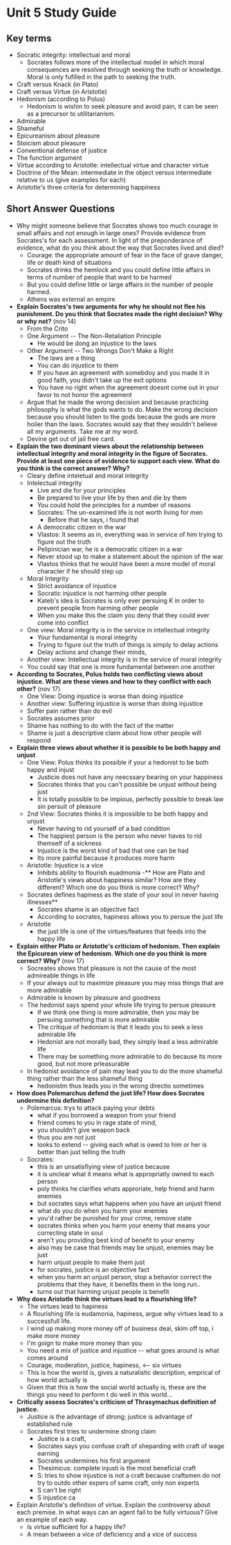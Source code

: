 Unit 5 Study Guide
==================
 
Key terms
---------
- Socratic integrity: intellectual and moral 
    * Socrates follows more of the intellectual model in which moral consequences are resolved through seeking the truth or knowledge. Moral is only fufilled in the path to seeking the truth.
- Craft versus Knack (in Plato) 
- Craft versus Virtue (in Aristotle) 
- Hedonism (according to Polus) 
    * Hedonism is wishin to seek pleasure and avoid pain, it can be seen as a precursor to utilitarianism.
- Admirable 
- Shameful 
- Epicureanism about pleasure  
- Stoicism about pleasure 
- Conventional defense of justice 
- The function argument 
- Virtue according to Aristotle: intellectual virtue and character virtue 
- Doctrine of the Mean: intermediate in the object versus intermediate relative to us (give examples for each) 
- Aristotle's three criteria for determining happiness 
 
 
Short Answer Questions
----------------------
- Why might someone believe that Socrates shows too much courage in small affairs and not enough in large ones? Provide evidence from Socrates's for each assessment. In light of the preponderance of evidence, what do you think about the way that Socrates lived and died? 
    * Courage: the appropriate amount of fear in the face of grave danger, life or death kind of situations
    * Socrates drinks the hemlock and you could define little affairs in terms of number of people that want to be harmed
    * But you could define little or large affairs in the number of people harmed.
    * Athens was external an empire
- **Explain Socrates's two arguments for why he should not flee his punishment. Do you think that Socrates made the right decision? Why or why not?**  (nov 14)
    * From the Crito
    * One Argument -- The Non-Retaliation Principle
        - He would be dong an injustice to the laws
    * Other Argument -- Two Wrongs Don't Make a Right
        - The laws are a thing
        - You can do injustice to them
        - If you have an agreement with somebdoy and you made it in good faith, you didn't take up the exit options
        - You have no right when the agreement doesnt come out in your favor to not honor the agreement
    * Argue that he made the wrong decision and because practicing philosophy is what the gods wants to do. Make the wrong decision because you should listen to the gods because the gods are more holier than the laws. Socrates would say that they wouldn't believe all my arguments. Take me at my word.
    * Devine get out of jail free card.
- **Explain the two dominant views about the relationship between intellectual integrity and moral integrity in the figure of Socrates. Provide at least one piece of evidence to support each view. What do you think is the correct answer? Why?**
    * Cleary define inteletual and moral integrity
    * Intelectual integrity
        - Live and die for your principles
        - Be prepared to live your life by then and die by them
        - You could hold the principles for a number of reasons
        - Socrates: The un-examined life is not worth living for men
            * Before that he says, i found that 
        - A democratic citizen in the war
        - Vlastos: It seems as in, everything was in service of him trying to figure out the truth
        - Pelipinician war, he is a democratic citizen in a war
        - Never stood up to make a statement about the opinion of the war
        - Vlastos thinks that he would have been a more model of moral character if he should step up
    * Moral Integrity
        - Strict avoidance of injustice
        - Socratic injustice is not harming other people
        - Kateb's idea is Socrates is only ever persuing K in order to prevent people from harming other people
        - When you make this the claim you deny that they could ever come into conflict
    * One view: Moral integrity is in the service in intellectual integrity
        - Your fundamental is moral integrity
        - Trying to figure out the truth of things is simply to delay actions
        - Delay actions and change their minds, 
    * Another view: Intellectual integrity is in the service of moral integrity
    * You could say that one is more fundamental between one another
- **According to Socrates, Polus holds two conflicting views about injustice. What are these views and how to they conflict with each other?** (nov 17)
    * One View: Doing injustice is worse than doing injustice
    * Another view: Suffering injustice is worse than doing injustice
    * Suffer pain rather than do evil
    * Socrates assumes prior
    * Shame has nothing to do with the fact of the matter
    * Shame is just a descriptive claim about how other people will respond
- **Explain three views about whether it is possible to be both happy and unjust**
    * One View: Polus thinks its possible if your a hedonist to be both happy and injust
        - Justicie does not have any neecssary bearing on your happiness
        - Socrates thinks that you can't possible be unjust without being just
        - It is totally possible to be impious, perfectly possible to break law sin persuit of pleasure
    * 2nd View: Socrates thinks it is impossible to be both happy and unjust
        - Never having to rid yourself of a bad condition
        - The happiest person is the person who never haves to rid themself of a sickness
        - Injustice is the worst kind of bad that one can be had
        - Its more painful because it produces more harm
    * Aristotle: Injustice is a vice
        - Inhibits ability to flourish euadmonia
-** How are Plato and Aristotle's views about happiness similar? How are they different? Which one do you think is more correct? Why?  
    * Socrates defines hapiness as the state of your soul in never having illnesses**
        - Socrates shame is an objective fact
        - According to socrates, hapiness allows you to persue the just life
    * Aristotle
        - the just life is one of the virtues/features that feeds into the happy life
- **Explain either Plato or Aristotle's criticism of hedonism. Then explain the Epicurean view of hedonism.  Which one do you think is more correct? Why?** (nov 17)
    * Socreates shows that pleasure is not the cause of the most admireable things in life
    * If your always out to maximize pleasure you may miss things that are more admirable
    * Admirable is known by pleasure and goodness
    * The hedonist says spend your whole life trying to persue pleasure
        - If we think one thing is more admirable, then you may be persuing something that is more admirable
        - The critique of hedonism is that it leads you to seek a less admirable life
        - Hedonist are not morally bad, they simply lead a less admirable life
        - There may be something more admirable to do because its more good, but not more prleasurable
    * In hedonist avoidance of pain may lead you to do the more shameful thing rather than the less shameful thing
        - hedonistm thus leads you in the wrong directio sometimes
- **How does Polemarchus defend the just life? How does Socrates undermine this definition?**
    * Polemarcus: trys to attack paying your debts
        - what if you borrowed a weapon from your friend
        - friend comes to you in rage state of mind,
        - you shouldn't give weapon back
        - thus you are not just
        - looks to extend -- giving each what is owed to him or her is better than just telling the truth
    * Socrates:
        - this is an unsatisfiying view of justice because
        - it is unclear what it means what is appropriatly owned to each person
        - poly thinks he clarifies whats approriate, help friend and harm enemies
        - but socrates says what happens when you have an unjust friend
        - what do you do when you harm your enemies
        - you'd rather be punished for your crime, remove state
        - socrates thinks when you harm your enemy that means your correcting state in soul
        - aren't you providing best kind of benefit to your enemy
        - also may be case that friends may be unjust, enemies may be just
        - harm unjust people to make them just
        - for socrates, justice is an objective fact
        - when you harm an unjust person, stop a behavior correct the problems that they have, it benefits them in the long run..
        - turns out that harming unjust people is benefit
- **Why does Aristotle think the virtues lead to a flourishing life?**
    * The virtues lead to hapiness
    * A flourishing life is eudamonia, hapiness, argue why virtues lead to a successfull life.
    * I wind up making more money off of business deal, skim off top, i make more money
    * I'm goign to make more money than you
    * You need a mix of justice and injustice -- what goes around is what comes around
    * Courage, moderation, justice, hapiness,  <-- six virtues
    * This is how the world is, gives a naturalistic description, emprical of how world actually is
    * Given that this is how the social world actually is, these are the things you need to perform t do well in this world...
- **Critically assess Socrates's criticism of Thrasymachus definition of justice.**
    * Justice is the advantage of strong; justice is advantage of established rule
    * Socrates first tries to undermine strong claim
        - Justice is a craft, 
        - Socrates says you confuse craft of sheparding with craft of wage earning
        - Socrates undermines his first argument
        - Thesimicus: complete injusti is the most beneficial craft
        - S: tries to show injustice is not a craft because craftsmen do not try to outdo other expers of same craft, only non experts
        - S can't be right
        - S injustice ca
- Explain Aristotle's definition of virtue. Explain the controversy about each premise.  In what ways can an agent fail to be fully virtuous? Give an example of each way. 
    * Is virtue sufficient for a happy life?
    * A mean between a vice of deficiency and a vice of success
